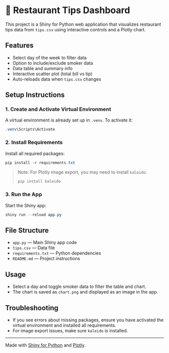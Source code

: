 # 💸 Restaurant Tips Dashboard

This project is a Shiny for Python web application that visualizes restaurant tips data from `tips.csv` using interactive controls and a Plotly chart.

## Features
- Select day of the week to filter data
- Option to include/exclude smoker data
- Data table and summary info
- Interactive scatter plot (total bill vs tip)
- Auto-reloads data when `tips.csv` changes

## Setup Instructions

### 1. Create and Activate Virtual Environment
A virtual environment is already set up in `.venv`. To activate it:

```powershell
.venv\Scripts\Activate
```

### 2. Install Requirements
Install all required packages:

```powershell
pip install -r requirements.txt
```

> Note: For Plotly image export, you may need to install `kaleido`:
> ```powershell
> pip install kaleido
> ```

### 3. Run the App
Start the Shiny app:

```powershell
shiny run --reload app.py
```

## File Structure
- `app.py` — Main Shiny app code
- `tips.csv` — Data file
- `requirements.txt` — Python dependencies
- `README.md` — Project instructions

## Usage
- Select a day and toggle smoker data to filter the table and chart.
- The chart is saved as `chart.png` and displayed as an image in the app.

## Troubleshooting
- If you see errors about missing packages, ensure you have activated the virtual environment and installed all requirements.
- For image export issues, make sure `kaleido` is installed.

---

Made with [Shiny for Python](https://shiny.posit.co/py/) and [Plotly](https://plotly.com/python/).